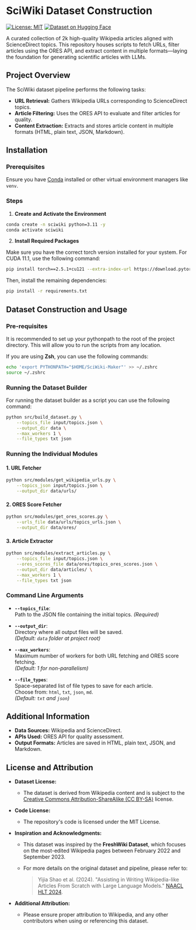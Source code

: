 # SciWiki Dataset Construction

[![License: MIT](https://img.shields.io/badge/License-MIT-yellow.svg)](LICENSE)
[![Dataset on Hugging Face](https://img.shields.io/badge/Dataset-HuggingFace-blue)](https://huggingface.co/datasets/danilotpnta/SciWiki)
<!-- [![Build Status](https://img.shields.io/github/actions/workflow/status/yourusername/yourrepo/ci.yml)](https://github.com/yourusername/yourrepo/actions) -->

A curated collection of 2k high-quality Wikipedia articles aligned with ScienceDirect topics. This repository houses scripts to fetch URLs, filter articles using the ORES API, and extract content in multiple formats—laying the foundation for generating scientific articles with LLMs.

## Project Overview

The SciWiki dataset pipeline performs the following tasks:
- **URL Retrieval:** Gathers Wikipedia URLs corresponding to ScienceDirect topics.
- **Article Filtering:** Uses the ORES API to evaluate and filter articles for quality.
- **Content Extraction:** Extracts and stores article content in multiple formats (HTML, plain text, JSON, Markdown).



<!-- ## Data Directory Structure

After running the dataset construction process, your `data/` folder will be organized as follows:

```
data/
├── urls/
│   └── topics_urls.json
├── ores/
│   └── topics_ores_scores.json
└── articles/
    ├── txt/
    └── json/
``` -->


## Installation

### Prerequisites

Ensure you have [Conda](https://docs.conda.io/en/latest/) installed or other virtual environment managers like `venv`.

### Steps

1. **Create and Activate the Environment**

```sh
conda create -n sciwiki python=3.11 -y
conda activate sciwiki
```

2. **Install Required Packages**

Make sure you have the correct torch version installed for your system. For CUDA 11.1, use the following command:

```sh
pip install torch==2.5.1+cu121 --extra-index-url https://download.pytorch.org/whl/cu121
```

Then, install the remaining dependencies:

```sh
pip install -r requirements.txt
```


## Dataset Construction and Usage

### Pre-requisites
It is recommended to set up your pythonpath to the root of the project directory. This will allow you to run the scripts from any location.

If you are using **Zsh**, you can use the following commands:
```bash
echo 'export PYTHONPATH="$HOME/SciWiki-Maker"' >> ~/.zshrc
source ~/.zshrc
```

### Running the Dataset Builder

For running the dataset builder as a script you can use the following command:


```bash
python src/build_dataset.py \
    --topics_file input/topics.json \
    --output_dir data \
    --max_workers 1 \
    --file_types txt json
```


### Running the Individual Modules
#### 1. URL Fetcher

```bash
python src/modules/get_wikipedia_urls.py \
    --topics_json input/topics.json \
    --output_dir data/urls/
```

#### 2. ORES Score Fetcher

```bash     
python src/modules/get_ores_scores.py \
    --urls_file data/urls/topics_urls.json \
    --output_dir data/ores/
```

#### 3. Article Extractor

```bash
python src/modules/extract_articles.py \
    --topics_file input/topics.json \
    --ores_scores_file data/ores/topics_ores_scores.json \
    --output_dir data/articles/ \
    --max_workers 1 \
    --file_types txt json
``` 


### Command Line Arguments

- **`--topics_file`**:  
  Path to the JSON file containing the initial topics. *(Required)*

- **`--output_dir`**:  
  Directory where all output files will be saved.  
  *(Default: `data` folder at project root)*

- **`--max_workers`**:  
  Maximum number of workers for both URL fetching and ORES score fetching.  
  *(Default: 1 for non-parallelism)*

- **`--file_types`**:  
  Space-separated list of file types to save for each article.  
  Choose from: `html`, `txt`, `json`, `md`.  
  *(Default: `txt` and `json`)*


## Additional Information

- **Data Sources:** Wikipedia and ScienceDirect.
- **APIs Used:** ORES API for quality assessment.
- **Output Formats:** Articles are saved in HTML, plain text, JSON, and Markdown.


## License and Attribution

- **Dataset License:**  
  - The dataset is derived from Wikipedia content and is subject to the [Creative Commons Attribution-ShareAlike (CC BY-SA)](https://creativecommons.org/licenses/by-sa/3.0/) license.
  
- **Code License:**  
  - The repository's code is licensed under the MIT License.

- **Inspiration and Acknowledgments:**  
  - This dataset was inspired by the **FreshWiki Dataset**, which focuses on the most-edited Wikipedia pages between February 2022 and September 2023.

  - For more details on the original dataset and pipeline, please refer to:
    > Yijia Shao et al. (2024). "Assisting in Writing Wikipedia-like Articles From Scratch with Large Language Models." [NAACL HLT 2024](https://arxiv.org/abs/2402.14207).

- **Additional Attribution:**  
  - Please ensure proper attribution to Wikipedia, and any other contributors when using or referencing this dataset.